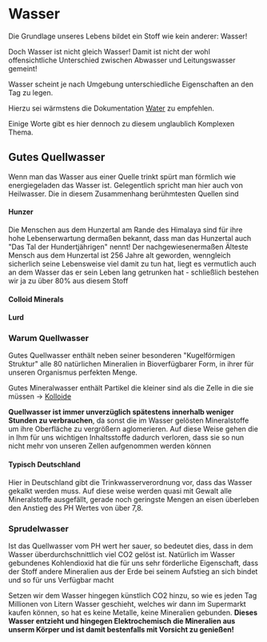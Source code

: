 # Wasser

Die Grundlage unseres Lebens bildet ein Stoff wie kein anderer: Wasser!

Doch Wasser ist nicht gleich Wasser!
Damit ist nicht der wohl offensichtliche Unterschied zwischen Abwasser und Leitungswasser gemeint!

Wasser scheint je nach Umgebung unterschiedliche Eigenschaften an den Tag zu legen. 

Hierzu sei wärmstens die Dokumentation [Water](https://www.youtube.com/watch?v=4nYDYxXy0-U) zu empfehlen.

Einige Worte gibt es hier dennoch zu diesem unglaublich Komplexen Thema.

## Gutes Quellwasser
Wenn man das Wasser aus einer Quelle trinkt spürt man förmlich wie energiegeladen das Wasser ist. Gelegentlich spricht man hier auch von Heilwasser.
Die in diesem Zusammenhang berühmtesten Quellen sind
#### Hunzer
Die Menschen aus dem Hunzertal am Rande des Himalaya sind für ihre hohe Lebenserwartung dermaßen bekannt, dass man das Hunzertal auch "Das Tal der Hundertjährigen" nennt! Der nachgewiesenermaßen Älteste Mensch aus dem Hunzertal ist 256 Jahre alt geworden, wenngleich sicherlich seine Lebensweise viel damit zu tun hat, liegt es vermutlich auch an dem Wasser das er sein Leben lang getrunken hat - schließlich bestehen wir ja zu über 80% aus diesem Stoff
#### Colloid Minerals
#### Lurd

### Warum Quellwasser
Gutes Quellwasser enthält neben seiner besonderen "Kugelförmigen Struktur" alle 80 natürlichen Mineralien in Bioverfügbarer Form, in ihrer für unseren Organismus perfekten Menge.

Gutes Mineralwasser enthält Partikel die kleiner sind als die Zelle in die sie müssen -> [Kolloide](../Glossar/Kolloid.md)

**Quellwasser ist immer unverzüglich spätestens innerhalb weniger Stunden zu verbrauchen**, da sonst die im Wasser gelösten Mineralstoffe um ihre Oberfläche zu vergrößern aglomerieren. Auf diese Weise gehen die in Ihm für uns wichtigen Inhaltsstoffe dadurch verloren, dass sie so nun nicht mehr von unseren Zellen aufgenommen werden können

#### Typisch Deutschland
Hier in Deutschland gibt die Trinkwasserverordnung vor, dass das Wasser gekalkt werden muss. Auf diese weise werden quasi mit Gewalt alle Mineralstoffe ausgefällt, gerade noch geringste Mengen an eisen überleben den Anstieg des PH Wertes von über 7,8.

### Sprudelwasser
Ist das Quellwasser vom PH wert her sauer, so bedeutet dies, dass in dem Wasser überdurchschnittlich viel CO2 gelöst ist.
Natürlich im Wasser gebundenes Kohlendioxid hat die für uns sehr förderliche Eigenschaft, dass der Stoff andere Mineralien aus der Erde bei seinem Aufstieg an sich bindet und so für uns Verfügbar macht

Setzen wir dem Wasser hingegen künstlich CO2 hinzu, so wie es jeden Tag Millionen von Litern Wasser geschieht, welches wir dann im Supermarkt kaufen können, so hat es keine Metalle, keine Mineralien gebunden. **Dieses Wasser entzieht und hingegen Elektrochemisch die Mineralien aus unserm Körper und ist damit bestenfalls mit Vorsicht zu genießen!**